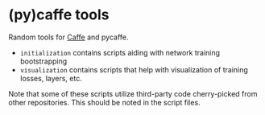 # (py)caffe tools

Random tools for [Caffe] and pycaffe.

* `initialization` contains scripts aiding with network training bootstrapping
* `visualization` contains scripts that help with visualization of training losses, layers, etc.

Note that some of these scripts utilize third-party code cherry-picked from other repositories. This should be noted in the script files.

[Caffe]: https://github.com/BVLC/caffe